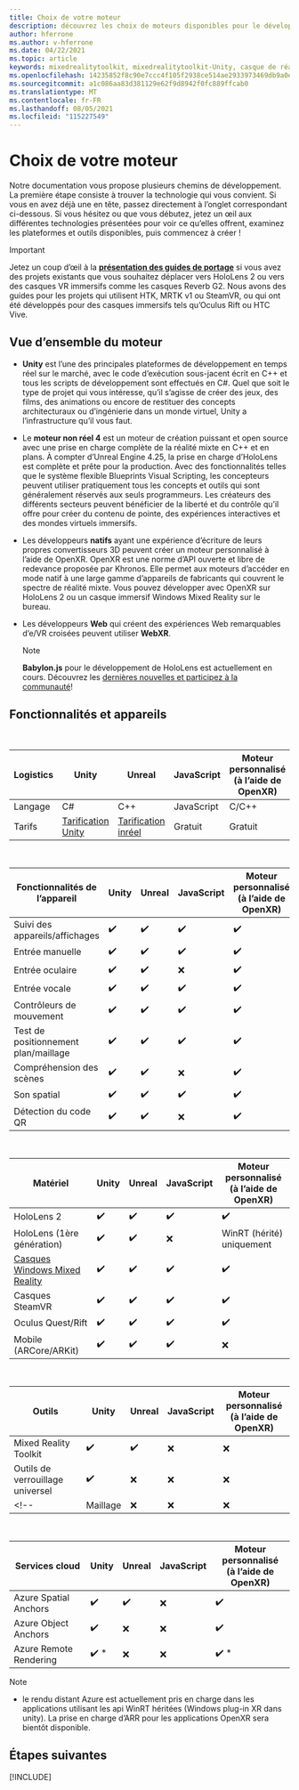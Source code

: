 ```yaml
---
title: Choix de votre moteur
description: découvrez les choix de moteurs disponibles pour le développement de la réalité mixte pour HoloLens et VR.
author: hferrone
ms.author: v-hferrone
ms.date: 04/22/2021
ms.topic: article
keywords: mixedrealitytoolkit, mixedrealitytoolkit-Unity, casque de réalité mixte, casque Windows Mixed Reality, casque de réalité virtuelle, Unity
ms.openlocfilehash: 14235852f8c90e7ccc4f105f2938ce514ae2933973469db9a0e01bd03d2c1b6d
ms.sourcegitcommit: a1c086aa83d381129e62f9d8942f0fc889ffcab0
ms.translationtype: MT
ms.contentlocale: fr-FR
ms.lasthandoff: 08/05/2021
ms.locfileid: "115227549"
---
```

# <a name="choosing-your-engine"></a>Choix de votre moteur

Notre documentation vous propose plusieurs chemins de développement. La première étape consiste à trouver la technologie qui vous convient. Si vous en avez déjà une en tête, passez directement à l’onglet correspondant ci-dessous. Si vous hésitez ou que vous débutez, jetez un œil aux différentes technologies présentées pour voir ce qu’elles offrent, examinez les plateformes et outils disponibles, puis commencez à créer !

> [!IMPORTANT]
> Jetez un coup d’œil à la **[présentation des guides de portage](porting-apps/porting-overview.md)** si vous avez des projets existants que vous souhaitez déplacer vers HoloLens 2 ou vers des casques VR immersifs comme les casques Reverb G2. Nous avons des guides pour les projets qui utilisent HTK, MRTK v1 ou SteamVR, ou qui ont été développés pour des casques immersifs tels qu’Oculus Rift ou HTC Vive.

## <a name="engine-overview"></a>Vue d’ensemble du moteur

* **Unity** est l’une des principales plateformes de développement en temps réel sur le marché, avec le code d’exécution sous-jacent écrit en C++ et tous les scripts de développement sont effectués en C#. Quel que soit le type de projet qui vous intéresse, qu’il s’agisse de créer des jeux, des films, des animations ou encore de restituer des concepts architecturaux ou d’ingénierie dans un monde virtuel, Unity a l’infrastructure qu’il vous faut.

* Le **moteur non réel 4** est un moteur de création puissant et open source avec une prise en charge complète de la réalité mixte en C++ et en plans. À compter d’Unreal Engine 4.25, la prise en charge d’HoloLens est complète et prête pour la production. Avec des fonctionnalités telles que le système flexible Blueprints Visual Scripting, les concepteurs peuvent utiliser pratiquement tous les concepts et outils qui sont généralement réservés aux seuls programmeurs. Les créateurs des différents secteurs peuvent bénéficier de la liberté et du contrôle qu’il offre pour créer du contenu de pointe, des expériences interactives et des mondes virtuels immersifs.

* Les développeurs **natifs** ayant une expérience d’écriture de leurs propres convertisseurs 3D peuvent créer un moteur personnalisé à l’aide de OpenXR. OpenXR est une norme d’API ouverte et libre de redevance proposée par Khronos. Elle permet aux moteurs d’accéder en mode natif à une large gamme d’appareils de fabricants qui couvrent le spectre de réalité mixte. Vous pouvez développer avec OpenXR sur HoloLens 2 ou un casque immersif Windows Mixed Reality sur le bureau.

* Les développeurs **Web** qui créent des expériences Web remarquables d’e/VR croisées peuvent utiliser **WebXR**.

    > [!NOTE]
    > **Babylon.js** pour le développement de HoloLens est actuellement en cours. Découvrez les [dernières nouvelles et participez à la communauté](https://doc.babylonjs.com/divingDeeper/webXR/introToWebXR)!

<!-- Babylon is a Javascript-based, open source, 3D graphics engine capable of powering 3D scenes in a web browser. Babylon.js 4.2+ includes support for WebXR. With Babylon React Native, you can even build cross-platform native     applications for PC, mobile, and mixed reality devices. -->

## <a name="features-and-devices"></a>Fonctionnalités et appareils

<br>

| Logistics | Unity | Unreal | JavaScript | Moteur personnalisé <br>(à l’aide de OpenXR) |
|---|---|---|---|---|
| Langage | C# | C++ | JavaScript | C/C++ |
| Tarifs | [Tarification Unity](https://store.unity.com/#plans-individual) | [Tarification inréel](https://www.unrealengine.com/download) | Gratuit | Gratuit |

<br>

| Fonctionnalités de l’appareil | Unity | Unreal | JavaScript | Moteur personnalisé <br>(à l’aide de OpenXR) |
|---|---|---|---|---|
| Suivi des appareils/affichages | ✔️ | ✔️ | ✔️ | ✔️ |
| Entrée manuelle | ✔️ | ✔️ | ✔️ | ✔️ |
| Entrée oculaire | ✔️ | ✔️ | ❌ | ✔️ |
| Entrée vocale | ✔️ | ✔️ | ✔️ | ✔️ |
| Contrôleurs de mouvement | ✔️ | ✔️ | ✔️ | ✔️ |
| Test de positionnement plan/maillage | ✔️ | ✔️ | ✔️ | ✔️ |
| Compréhension des scènes | ✔️ | ✔️ | ❌ | ✔️ |
| Son spatial | ✔️ | ✔️ | ✔️ | ✔️ |
| Détection du code QR | ✔️ | ✔️ | ❌ | ✔️ |

<br>

| Matériel | Unity | Unreal | JavaScript | Moteur personnalisé <br>(à l’aide de OpenXR) |
|---|---|---|---|---|
| HoloLens 2 | ✔️ | ✔️ | ✔️ | ✔️ |
| HoloLens (1ère génération) | ✔️ | ✔️ | ❌ | WinRT (hérité) uniquement |
| [Casques Windows Mixed Reality](../discover/immersive-headset-hardware-details.md) | ✔️ | ✔️ | ✔️ | ✔️ |
| Casques SteamVR | ✔️ | ✔️ | ✔️ | ✔️ |
| Oculus Quest/Rift | ✔️ | ✔️ | ✔️ | ✔️ |
| Mobile (ARCore/ARKit) | ✔️ | ✔️ | ✔️ | ❌ |

<br>

| Outils | Unity | Unreal | JavaScript | Moteur personnalisé <br>(à l’aide de OpenXR) |
|---|---|---|---|---|
| Mixed Reality Toolkit | ✔️ | ✔️ | ❌  | ❌ |
| Outils de verrouillage universel | ✔️ | ❌ | ❌  | ❌ |
<!-- | Maillage | ❌ | ❌ | ❌ | ❌ | -->

<br>

| Services cloud | Unity | Unreal | JavaScript | Moteur personnalisé <br>(à l’aide de OpenXR) |
|---|---|---|---|---|
| Azure Spatial Anchors | ✔️ | ✔️ | ❌ | ✔️ |
| Azure Object Anchors | ✔️ | ❌ | ❌ | ✔️ |
| Azure Remote Rendering | ✔️ * | ❌ | ❌ | ✔️ * |

> [!NOTE]
> * le rendu distant Azure est actuellement pris en charge dans les applications utilisant les api WinRT héritées (Windows plug-in XR dans unity). La prise en charge d’ARR pour les applications OpenXR sera bientôt disponible.

## <a name="next-steps"></a>Étapes suivantes

[!INCLUDE[](includes/tools-next-steps.md)]